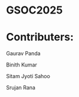 # GSOC2025




  # Contributers:
<div>
  <p> Gaurav Panda </p>

  <p> Binith Kumar </p>

  <p> Sitam Jyoti Sahoo </p>

  <p> Srujan Rana </p>
</div>
